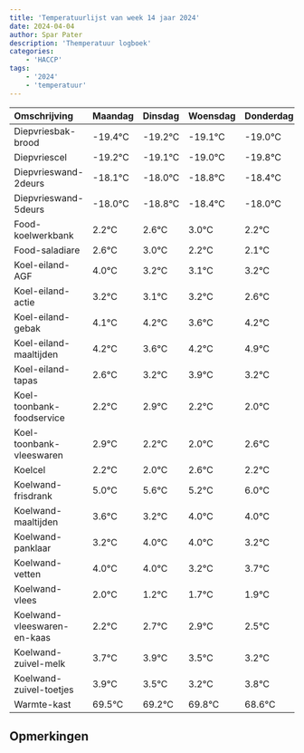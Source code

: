```yaml
---
title: 'Temperatuurlijst van week 14 jaar 2024'
date: 2024-04-04
author: Spar Pater
description: 'Themperatuur logboek'
categories:
    - 'HACCP'
tags:
    - '2024'
    - 'temperatuur'
---
```

|Omschrijving|Maandag|Dinsdag|Woensdag|Donderdag|Vrijdag|Zaterdag|Zondag|
|:---|:---|:---|:---|:---|:---|:---|:---|
|Diepvriesbak-brood|-19.4°C|-19.2°C|-19.1°C|-19.0°C| | | |
|Diepvriescel|-19.2°C|-19.1°C|-19.0°C|-19.8°C| | | |
|Diepvrieswand-2deurs|-18.1°C|-18.0°C|-18.8°C|-18.4°C| | | |
|Diepvrieswand-5deurs|-18.0°C|-18.8°C|-18.4°C|-18.0°C| | | |
|Food-koelwerkbank|2.2°C|2.6°C|3.0°C|2.2°C| | | |
|Food-saladiare|2.6°C|3.0°C|2.2°C|2.1°C| | | |
|Koel-eiland-AGF|4.0°C|3.2°C|3.1°C|3.2°C| | | |
|Koel-eiland-actie|3.2°C|3.1°C|3.2°C|2.6°C| | | |
|Koel-eiland-gebak|4.1°C|4.2°C|3.6°C|4.2°C| | | |
|Koel-eiland-maaltijden|4.2°C|3.6°C|4.2°C|4.9°C| | | |
|Koel-eiland-tapas|2.6°C|3.2°C|3.9°C|3.2°C| | | |
|Koel-toonbank-foodservice|2.2°C|2.9°C|2.2°C|2.0°C| | | |
|Koel-toonbank-vleeswaren|2.9°C|2.2°C|2.0°C|2.6°C| | | |
|Koelcel|2.2°C|2.0°C|2.6°C|2.2°C| | | |
|Koelwand-frisdrank|5.0°C|5.6°C|5.2°C|6.0°C| | | |
|Koelwand-maaltijden|3.6°C|3.2°C|4.0°C|4.0°C| | | |
|Koelwand-panklaar|3.2°C|4.0°C|4.0°C|3.2°C| | | |
|Koelwand-vetten|4.0°C|4.0°C|3.2°C|3.7°C| | | |
|Koelwand-vlees|2.0°C|1.2°C|1.7°C|1.9°C| | | |
|Koelwand-vleeswaren-en-kaas|2.2°C|2.7°C|2.9°C|2.5°C| | | |
|Koelwand-zuivel-melk|3.7°C|3.9°C|3.5°C|3.2°C| | | |
|Koelwand-zuivel-toetjes|3.9°C|3.5°C|3.2°C|3.8°C| | | |
|Warmte-kast|69.5°C|69.2°C|69.8°C|68.6°C| | | |

## Opmerkingen


